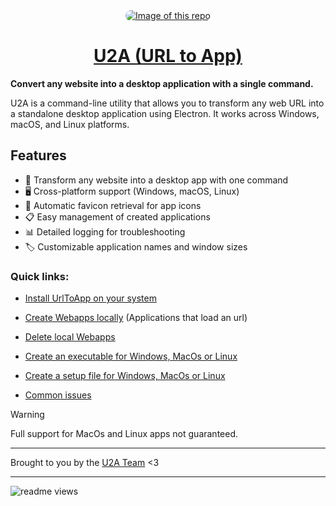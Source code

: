 <div align="center">
  <a href="https://urltoapp.xyz" style="display: block; text-align: center;">
    <img
      alt="Image of this repo"
      src="https://togp.xyz?owner=url2app&repo=urltoapp&theme=json-dark-all&cache=false"
      type="image/svg+xml"
      style="border-radius: 20px; overflow: hidden;"
    />
    <h1 align="center">U2A (URL to App)</h1>
  </a>
</div>

**Convert any website into a desktop application with a single command.**

U2A is a command-line utility that allows you to transform any web URL into a standalone desktop application using Electron. It works across Windows, macOS, and Linux platforms.

## Features

- 🚀 Transform any website into a desktop app with one command
- 🖥️ Cross-platform support (Windows, macOS, Linux)
- 🔄 Automatic favicon retrieval for app icons
- 📋 Easy management of created applications
- 📊 Detailed logging for troubleshooting
- 🏷️ Customizable application names and window sizes

### Quick links: 
- [Install UrlToApp on your system](https://docs.urltoapp.xyz/?p=installation)

- [Create Webapps locally](https://docs.urltoapp.xyz/?p=create-local-apps) (Applications that load an url)

- [Delete local Webapps](https://docs.urltoapp.xyz/?p=delete-local-apps)

- [Create an executable for Windows, MacOs or Linux](https://docs.urltoapp.xyz/?p=create-executable)

- [Create a setup file for Windows, MacOs or Linux](https://docs.urltoapp.xyz/?p=create-setup)

- [Common issues](https://docs.urltoapp.xyz/?p=common-issues)


> [!WARNING] 
> Full support for MacOs and Linux apps not guaranteed.  
 
---
Brought to you by the [U2A Team](https://github.com/orgs/url2app/people) <3

---

![readme views](https://prv-readme-views.dpip.lol/?id=urltoappreadme)